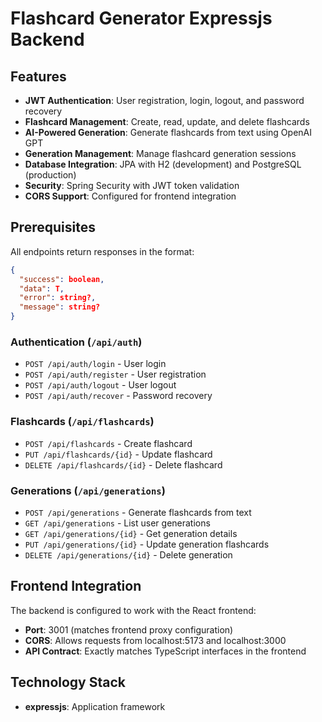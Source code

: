 # Flashcard Generator Expressjs Backend

## Features

- **JWT Authentication**: User registration, login, logout, and password recovery
- **Flashcard Management**: Create, read, update, and delete flashcards
- **AI-Powered Generation**: Generate flashcards from text using OpenAI GPT
- **Generation Management**: Manage flashcard generation sessions
- **Database Integration**: JPA with H2 (development) and PostgreSQL (production)
- **Security**: Spring Security with JWT token validation
- **CORS Support**: Configured for frontend integration

## Prerequisites

All endpoints return responses in the format:
```json
{
  "success": boolean,
  "data": T,
  "error": string?,
  "message": string?
}
```

### Authentication (`/api/auth`)

- `POST /api/auth/login` - User login
- `POST /api/auth/register` - User registration  
- `POST /api/auth/logout` - User logout
- `POST /api/auth/recover` - Password recovery

### Flashcards (`/api/flashcards`)

- `POST /api/flashcards` - Create flashcard
- `PUT /api/flashcards/{id}` - Update flashcard
- `DELETE /api/flashcards/{id}` - Delete flashcard

### Generations (`/api/generations`)

- `POST /api/generations` - Generate flashcards from text
- `GET /api/generations` - List user generations
- `GET /api/generations/{id}` - Get generation details
- `PUT /api/generations/{id}` - Update generation flashcards
- `DELETE /api/generations/{id}` - Delete generation

## Frontend Integration

The backend is configured to work with the React frontend:

- **Port**: 3001 (matches frontend proxy configuration)
- **CORS**: Allows requests from localhost:5173 and localhost:3000
- **API Contract**: Exactly matches TypeScript interfaces in the frontend

## Technology Stack

- **expressjs**: Application framework
